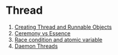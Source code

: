 # Thread

1. [Creating Thread and Runnable Objects](https://sketch.io/render/sk-5487857fb865f4734d4e647bdbbabd58.jpeg)
2. [Ceremony vs Essence](images/lambda-expression.jpeg)
3. [Race condition and atomic variable](images/race-condition-atomic-variable.jpeg)
3. [Daemon Threads](images/daemon-threads.jpeg)
